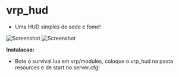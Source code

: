# vrp_hud
 - Uma HUD simples de sede e fome!


  ![Screenshot](https://imgur.com/r4XV6lb.png)
  ![Screenshot](https://imgur.com/QvUPXwk.png)
  
 **Instalacao:**
  - Bote o survival.lua em vrp/modules, coloque o vrp_hud na pasta resources e de start no server.cfg!
